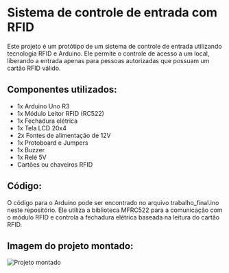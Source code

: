 <h1>Sistema de controle de entrada com RFID</h1>
<p>Este projeto é um protótipo de um sistema de controle de entrada utilizando tecnologia RFID e Arduino. Ele permite o controle de acesso a um local, liberando a entrada apenas para pessoas autorizadas que possuam um cartão RFID válido.</p>

<h2>Componentes utilizados: </h2>
<ul>
  <li> 1x Arduino Uno R3 </li>
  <li> 1x Módulo Leitor RFID (RC522) </li>
  <li> 1x Fechadura elétrica </li>
  <li> 1x Tela LCD 20x4 </li>
  <li> 2x Fontes de alimentação de 12V </li>
  <li> 1x Protoboard e Jumpers </li>
  <li> 1x Buzzer </li>
  <li> 1x Relé 5V </li>
  <li> Cartões ou chaveiros RFID </li>
</ul>  

<h2> Código: </h2>
<p> O código para o Arduino pode ser encontrado no arquivo trabalho_final.ino neste repositório. Ele utiliza a biblioteca MFRC522 para a comunicação com o módulo RFID e controla a fechadura elétrica baseada na leitura do cartão RFID. </p> 

<h2> Imagem do projeto montado: </h2>
<img src="https://github.com/user-attachments/assets/8d4aede3-8559-4293-b1d9-2ff9c5b2d3b8" alt="Projeto montado">
